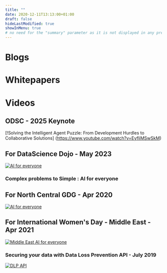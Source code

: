 ```yaml
---
title: ""
date: 2020-12-11T13:13:00+01:00
draft: false
hideLastModified: true
showInMenu: true
# no need for the "summary" parameter as it is not displayed in any previews
---
```



# Blogs

# Whitepapers

# Videos

## ODSC - 2025 Keynote 
[!Solving the Intelligent Agent Puzzle: From Development Hurdles to Collaborative Solutions] (https://www.youtube.com/watch?v=EyfliMSwSkM)

## For DataScience Dojo - May 2023
[![AI for everyone](http://img.youtube.com/vi/TiJ14b4DJ5I/default.jpg)](https://www.youtube.com/watch?v=TiJ14b4DJ5I "Generative AI")

### Complex problems to Simple : AI for everyone
## For North Central GDG - Apr 2020
[![AI for everyone](http://img.youtube.com/vi/wurtsM3IOno/0.jpg)](https://www.youtube.com/watch?v=wurtsM3IOno "AI for everyone")

## For International Women's Day - Middle East - Apr 2021
[![Middle East AI for everyone](http://img.youtube.com/vi/HsOy8zHzEfo/0.jpg)](https://www.youtube.com/watch?v=HsOy8zHzEfo "Middle East AI for everyone")

### Securing your data with Data Loss Prevention API - July 2019
[![DLP API](http://img.youtube.com/vi/YsP4_epVxg8/0.jpg)](https://www.youtube.com/watch?v=YsP4_epVxg8 "DLP API")